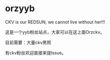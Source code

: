 # orzyyb

CKV is our REDSUN, we cannot live without her!!!

这是一个yyb粉丝站点，大家可以在这上面Orzckv。

目前需要：大量ckv黑照

有ckv粉丝欢迎直接来提Issue。
